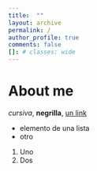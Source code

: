 ```yaml
---
title:  ""
layout: archive
permalink: /
author_profile: true
comments: false
[]: # classes: wide
---
```

# About me

*cursiva*, **negrilla**, 
[un link](https://www.linkedin.com/in/john-leon-diaz-93105613b/)

- elemento de una lista
- otro

1. Uno
2. Dos
